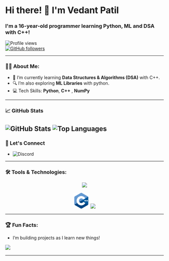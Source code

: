 # Hi there! 👋 I'm Vedant Patil 

### I'm a 16-year-old programmer learning Python, ML and DSA with C++!

![Profile views](https://komarev.com/ghpvc/?username=Vedant0109&color=blue)  
[![GitHub followers](https://img.shields.io/github/followers/Vedant0109?label=Follow&style=social)](https://github.com/Vedant0109)

---

### 👨‍💻 About Me:
- 🌱 I’m currently learning **Data Structures & Algorithms (DSA)** with C++.
- 🔍 I’m also exploring **ML Libraries** with python.
- 💻 Tech Skills: **Python**, **C++** , **NumPy**

---

### 📈 GitHub Stats
![GitHub Stats](https://github-readme-stats.vercel.app/api?username=Vedant0109&show_icons=true&theme=radical)
![Top Languages](https://github-readme-stats.vercel.app/api/top-langs/?username=Vedant0109&layout=compact&theme=dark&langs_count=10)
---

### 🔗 Let's Connect
- ![Discord](https://img.shields.io/badge/Discord-vedant__0109-7289DA?style=flat&logo=discord&logoColor=white)

---

### 🛠️ Tools & Technologies:
<p align="center">
    <a href="https://github.com/Vedant0109/skill-icons">
        <img src="https://go-skill-icons.vercel.app/api/icons?i=python,html,android,replit,neovim,vim&perline=7" />
    </a>
</p>

<p align="center">
    <!-- C++ and Termux with correct logos -->
    <img src="https://raw.githubusercontent.com/devicons/devicon/master/icons/cplusplus/cplusplus-original.svg" width="50" height="50" />
    <img src="https://img.shields.io/badge/-Termux-2B2B2B?style=flat&logo=https://raw.githubusercontent.com/termux/termux.github.io/master/assets/img/termux_logo.svg&logoColor=white" />
</p>

---

### 🏆 Fun Facts:
- I’m building projects as I learn new things!

<img width="49%" src="https://github-readme-activity-graph.vercel.app/graph?username=Vedant0109&theme=vue">

---
